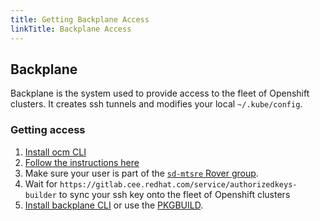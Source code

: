 ```yaml
---
title: Getting Backplane Access
linkTitle: Backplane Access
---
```


## Backplane

Backplane is the system used to provide access to the fleet of Openshift clusters. It
creates ssh tunnels and modifies your local `~/.kube/config`.

### Getting access

1. [Install ocm CLI](https://github.com/openshift-online/ocm-cli#installation)
2. [Follow the instructions here](https://source.redhat.com/groups/public/openshiftplatformsre/wiki/backplane_user_documentation)
3. Make sure your user is part of the
   [`sd-mtsre` Rover group](https://rover.redhat.com/groups/group/sd-mtsre).
4. Wait for `https://gitlab.cee.redhat.com/service/authorizedkeys-builder`
   to sync your ssh key onto the fleet of Openshift clusters
5. [Install backplane CLI](https://gitlab.cee.redhat.com/service/backplane-cli#install)
   or use the [PKGBUILD](https://gitlab.consulting.redhat.com/red-hat-arch-linux-users/backplane-cli).

